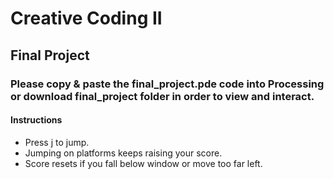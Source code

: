 # Creative Coding II
## Final Project
### Please copy & paste the final_project.pde code into Processing or download final_project folder in order to view and interact.
#### Instructions
- Press j to jump.
- Jumping on platforms keeps raising your score.
- Score resets if you fall below window or move too far left.
